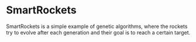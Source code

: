 # SmartRockets
SmartRockets is a simple example of genetic algorithms, where the rockets try to evolve after each generation and their goal is to reach a certain target.
